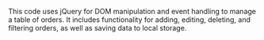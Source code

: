 This code uses jQuery for DOM manipulation and event handling to manage a table of orders. It includes functionality for adding, editing, deleting, and filtering orders, as well as saving data to local storage.